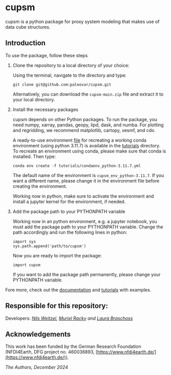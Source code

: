 # cupsm

cupsm is a python package for proxy system modeling that makes use of data cube structures.

## Introduction

To use the package, follow these steps

1. Clone the repository to a local directory of your choice:

   Using the terminal, navigate to the directory and type:

   ```git clone git@github.com:paleovar/cupsm.git```

    Alternatively, you can download the `cupsm-main.zip` file and extract it to your local directory.

2. Install the necessary packages

   cupsm depends on other Python packages. To run the package, you need numpy, xarray, pandas, geopy, lipd, dask, and numba. For plotting and regridding, we recommend matplotlib, cartopy, xesmf, and cdo.

   A ready-to-use environment [file](https://github.com/paleovar/cupsm/tree/main/tutorials/condaenv_python-3.11.7.yml) for recreating a working conda environment (using python 3.11.7) is available in the [tutorials](https://github.com/paleovar/cupsm/tree/main/tutorials) directory. To recreate an environment using conda, please make sure that conda is installed. Then type:

   ```conda env create -f tutorials/condaenv_python-3.11.7.yml```

   The default name of the environment is `cupsm_env_python-3.11.7`. If you want a different name, please change it in the environment file before creating the environment.

   Working now in python, make sure to activate the environment and install a jupyter kernel for the environment, if needed.

4. Add the package path to your PYTHONPATH variable

   Working now in an python environment, e.g. a jupyter notebook, you must add the package path to your PYTHONPATH variable. Change the path accordingly and run the following lines in python:

   ```
   import sys
   sys.path.append('path/to/cupsm')
   ```

   Now you are ready to import the package:

   ```import cupsm```

   If you want to add the package path permanently, please change your PYTHONPATH variable.

Fore more, check out the [documentation](https://cupsm.readthedocs.io/en/latest/) and [tutorials](https://github.com/paleovar/cupsm/tree/main/tutorials) with examples.


## Responsible for this repository:

Developers: *[Nils Weitzel](https://github.com/nilsweitzel), [Muriel Racky](https://github.com/mmrac) and [Laura Braschoss](https://github.com/LauraIB23)*

## Acknowledgements

This work has been funded by the German Research Foundation (NFDI4Earth, DFG project no. 460036893, [https://www.nfdi4earth.de/](https://www.nfdi4earth.de/)).

*The Authors, December 2024*

